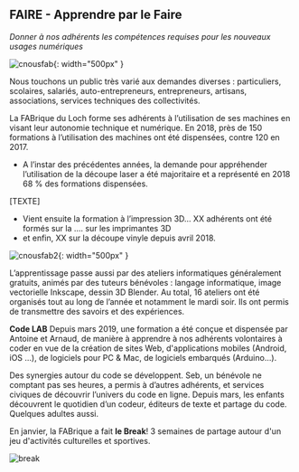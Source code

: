## FAIRE - Apprendre par le Faire

*Donner à nos adhérents les compétences requises pour les nouveaux usages numériques*

![cnousfab](cnousfab.jpg){: width="500px" }

Nous touchons un public très varié aux demandes diverses : particuliers, scolaires, salariés, auto-entrepreneurs, entrepreneurs, artisans, associations, services techniques des collectivités.

La FABrique du Loch forme ses adhérents à l’utilisation de ses machines en visant leur autonomie technique et numérique. En 2018, près de 150 formations à l’utilisation des machines ont été dispensées, contre 120 en 2017.

- A l’instar des précédentes années, la demande pour appréhender l’utilisation de la découpe laser a été majoritaire et a représenté en 2018 68 % des formations dispensées.


[TEXTE]
- Vient ensuite la formation à l’impression 3D… XX adhérents ont été formés sur la …. sur les imprimantes 3D
- et enfin, XX sur la découpe vinyle depuis avril 2018.

![cnousfab2](cnousfab2.jpg){: width="500px" }

L’apprentissage passe aussi par des ateliers informatiques généralement gratuits, animés par des tuteurs bénévoles : langage informatique, image vectorielle Inkscape, dessin 3D Blender. Au total, 16 ateliers ont été organisés tout au long de l’année et notamment le mardi soir. Ils ont permis de transmettre des savoirs et des expériences.

**Code LAB**
Depuis mars 2019, une formation a été conçue et dispensée par Antoine et Arnaud, de manière à apprendre à nos adhérents volontaires à coder en vue de la création de sites Web, d'applications mobiles (Android, iOS ...), de logiciels pour PC & Mac, de logiciels embarqués (Arduino...).

Des synergies autour du code se développent. Seb, un bénévole ne comptant pas ses heures, a permis à d’autres adhérents, et services civiques de découvrir l’univers du code en ligne. Depuis mars, les enfants découvrent le quotidien d’un codeur, éditeurs de texte et partage du code. Quelques adultes aussi.

En janvier, la FABrique a fait **le Break**!
3 semaines de partage autour d'un jeu d'activités culturelles et sportives.

![break](../images/50aebc71-0e72-401a-8141-24682587b47e.jpg)
